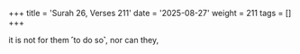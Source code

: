 +++
title = 'Surah 26, Verses 211'
date = '2025-08-27'
weight = 211
tags = []
+++

it is not for them ˹to do so˺, nor can they,